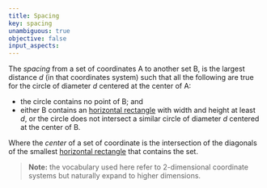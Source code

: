 ```yaml
---
title: Spacing
key: spacing
unambiguous: true
objective: false
input_aspects:
---
```


The _spacing_ from a set of coordinates A to another set B, is the largest distance _d_ (in that coordinates system) such that all the following are true for the circle of diameter _d_ centered at the center of A:

- the circle contains no point of B; and
- either B contains an [horizontal rectangle][] with width and height at least _d_, or the circle does not intersect a similar circle of diameter _d_ centered at the center of B.

Where the _center_ of a set of coordinate is the intersection of the diagonals of the smallest [horizontal rectangle][] that contains the set.

> **Note:** the vocabulary used here refer to 2-dimensional coordinate systems but naturally expand to higher dimensions.

[horizontal rectangle]: #horizontal-rectangle 'Definition of Horizontal Rectangle'
